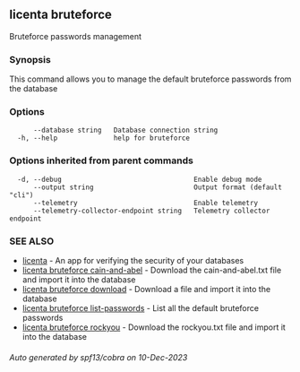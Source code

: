 ## licenta bruteforce

Bruteforce passwords management

### Synopsis

This command allows you to manage the default bruteforce passwords from the database

### Options

```
      --database string   Database connection string
  -h, --help              help for bruteforce
```

### Options inherited from parent commands

```
  -d, --debug                                 Enable debug mode
      --output string                         Output format (default "cli")
      --telemetry                             Enable telemetry
      --telemetry-collector-endpoint string   Telemetry collector endpoint
```

### SEE ALSO

* [licenta](licenta.md)	 - An app for verifying the security of your databases
* [licenta bruteforce cain-and-abel](licenta_bruteforce_cain-and-abel.md)	 - Download the cain-and-abel.txt file and import it into the database
* [licenta bruteforce download](licenta_bruteforce_download.md)	 - Download a file and import it into the database
* [licenta bruteforce list-passwords](licenta_bruteforce_list-passwords.md)	 - List all the default bruteforce passwords
* [licenta bruteforce rockyou](licenta_bruteforce_rockyou.md)	 - Download the rockyou.txt file and import it into the database

###### Auto generated by spf13/cobra on 10-Dec-2023
